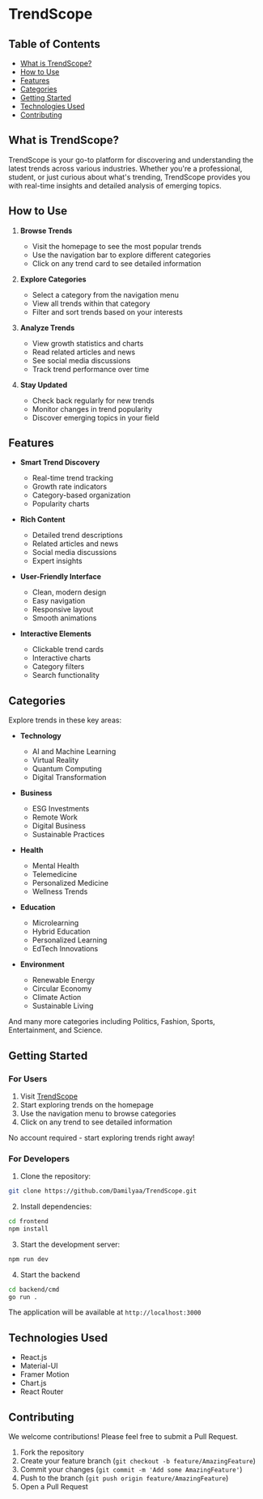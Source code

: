 # TrendScope

## Table of Contents
- [What is TrendScope?](#what-is-trendscope)
- [How to Use](#how-to-use)
- [Features](#features)
- [Categories](#categories)
- [Getting Started](#getting-started)
- [Technologies Used](#technologies-used)
- [Contributing](#contributing)

## What is TrendScope?
TrendScope is your go-to platform for discovering and understanding the latest trends across various industries. Whether you're a professional, student, or just curious about what's trending, TrendScope provides you with real-time insights and detailed analysis of emerging topics.

## How to Use
1. **Browse Trends**
   - Visit the homepage to see the most popular trends
   - Use the navigation bar to explore different categories
   - Click on any trend card to see detailed information

2. **Explore Categories**
   - Select a category from the navigation menu
   - View all trends within that category
   - Filter and sort trends based on your interests

3. **Analyze Trends**
   - View growth statistics and charts
   - Read related articles and news
   - See social media discussions
   - Track trend performance over time

4. **Stay Updated**
   - Check back regularly for new trends
   - Monitor changes in trend popularity
   - Discover emerging topics in your field

## Features
- **Smart Trend Discovery**
  - Real-time trend tracking
  - Growth rate indicators
  - Category-based organization
  - Popularity charts

- **Rich Content**
  - Detailed trend descriptions
  - Related articles and news
  - Social media discussions
  - Expert insights

- **User-Friendly Interface**
  - Clean, modern design
  - Easy navigation
  - Responsive layout
  - Smooth animations

- **Interactive Elements**
  - Clickable trend cards
  - Interactive charts
  - Category filters
  - Search functionality

## Categories
Explore trends in these key areas:

- **Technology**
  - AI and Machine Learning
  - Virtual Reality
  - Quantum Computing
  - Digital Transformation

- **Business**
  - ESG Investments
  - Remote Work
  - Digital Business
  - Sustainable Practices

- **Health**
  - Mental Health
  - Telemedicine
  - Personalized Medicine
  - Wellness Trends

- **Education**
  - Microlearning
  - Hybrid Education
  - Personalized Learning
  - EdTech Innovations

- **Environment**
  - Renewable Energy
  - Circular Economy
  - Climate Action
  - Sustainable Living

And many more categories including Politics, Fashion, Sports, Entertainment, and Science.

## Getting Started

### For Users
1. Visit [TrendScope](http://localhost:3000)
2. Start exploring trends on the homepage
3. Use the navigation menu to browse categories
4. Click on any trend to see detailed information

No account required - start exploring trends right away!

### For Developers
1. Clone the repository:
```bash
git clone https://github.com/Damilyaa/TrendScope.git
```

2. Install dependencies:
```bash
cd frontend
npm install
```

3. Start the development server:
```bash
npm run dev
```
4. Start the backend
```bash
cd backend/cmd
go run .
```


The application will be available at `http://localhost:3000`

## Technologies Used
- React.js
- Material-UI
- Framer Motion
- Chart.js
- React Router

## Contributing
We welcome contributions! Please feel free to submit a Pull Request.

1. Fork the repository
2. Create your feature branch (`git checkout -b feature/AmazingFeature`)
3. Commit your changes (`git commit -m 'Add some AmazingFeature'`)
4. Push to the branch (`git push origin feature/AmazingFeature`)
5. Open a Pull Request

